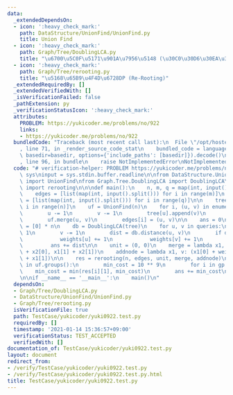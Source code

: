 ```yaml
---
data:
  _extendedDependsOn:
  - icon: ':heavy_check_mark:'
    path: DataStructure/UnionFind/UnionFind.py
    title: Union Find
  - icon: ':heavy_check_mark:'
    path: Graph/Tree/DoublingLCA.py
    title: "\u6700\u5C0F\u5171\u901A\u7956\u5148 (\u30C0\u30D6\u30EA\u30F3\u30B0)"
  - icon: ':heavy_check_mark:'
    path: Graph/Tree/rerooting.py
    title: "\u5168\u65B9\u4F4D\u6728DP (Re-Rooting)"
  _extendedRequiredBy: []
  _extendedVerifiedWith: []
  _isVerificationFailed: false
  _pathExtension: py
  _verificationStatusIcon: ':heavy_check_mark:'
  attributes:
    PROBLEM: https://yukicoder.me/problems/no/922
    links:
    - https://yukicoder.me/problems/no/922
  bundledCode: "Traceback (most recent call last):\n  File \"/opt/hostedtoolcache/Python/3.9.6/x64/lib/python3.9/site-packages/onlinejudge_verify/documentation/build.py\"\
    , line 71, in _render_source_code_stat\n    bundled_code = language.bundle(stat.path,\
    \ basedir=basedir, options={'include_paths': [basedir]}).decode()\n  File \"/opt/hostedtoolcache/Python/3.9.6/x64/lib/python3.9/site-packages/onlinejudge_verify/languages/python.py\"\
    , line 96, in bundle\n    raise NotImplementedError\nNotImplementedError\n"
  code: "# verification-helper: PROBLEM https://yukicoder.me/problems/no/922\nimport\
    \ sys\ninput = sys.stdin.buffer.readline\n\nfrom DataStructure.UnionFind.UnionFind\
    \ import UnionFind\nfrom Graph.Tree.DoublingLCA import DoublingLCA\nfrom Graph.Tree.rerooting\
    \ import rerooting\n\n\ndef main():\n    n, m, q = map(int, input().split())\n\
    \    edges = [list(map(int, input().split())) for i in range(m)]\n    queries\
    \ = [list(map(int, input().split())) for i in range(q)]\n\n    tree = [[] for\
    \ i in range(n)]\n    uf = UnionFind(n)\n    for i, (u, v) in enumerate(edges):\n\
    \        u -= 1\n        v -= 1\n        tree[u].append(v)\n        tree[v].append(u)\n\
    \        uf.merge(u, v)\n        edges[i] = (u, v)\n\n    ans = 0\n    weights\
    \ = [0] * n\n    db = DoublingLCA(tree)\n    for u, v in queries:\n        u -=\
    \ 1\n        v -= 1\n        dist = db.distance(u, v)\n        if dist == -1:\n\
    \            weights[u] += 1\n            weights[v] += 1\n        else:\n   \
    \         ans += dist\n\n    unit = (0, 0)\n    merge = lambda x1, x2: (x1[0]\
    \ + x2[0], x1[1] + x2[1])\n    addnode = lambda x1, v: (x1[0] + weights[v], x1[0]\
    \ + x1[1])\n\n    res = rerooting(n, edges, unit, merge, addnode)\n    for gp\
    \ in uf.groups():\n        min_cost = 10 ** 9\n        for i in gp:\n        \
    \    min_cost = min(res[i][1], min_cost)\n        ans += min_cost\n\n    print(ans)\n\
    \n\nif __name__ == '__main__':\n    main()\n"
  dependsOn:
  - Graph/Tree/DoublingLCA.py
  - DataStructure/UnionFind/UnionFind.py
  - Graph/Tree/rerooting.py
  isVerificationFile: true
  path: TestCase/yukicoder/yuki0922.test.py
  requiredBy: []
  timestamp: '2021-01-14 15:36:57+09:00'
  verificationStatus: TEST_ACCEPTED
  verifiedWith: []
documentation_of: TestCase/yukicoder/yuki0922.test.py
layout: document
redirect_from:
- /verify/TestCase/yukicoder/yuki0922.test.py
- /verify/TestCase/yukicoder/yuki0922.test.py.html
title: TestCase/yukicoder/yuki0922.test.py
---
```

